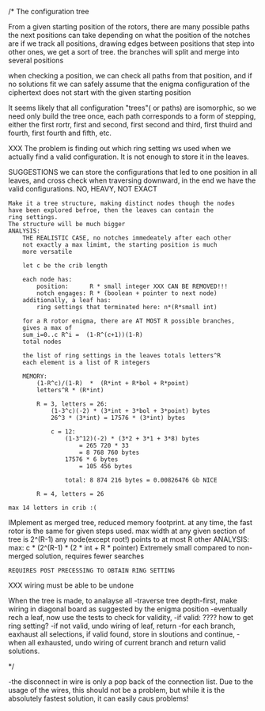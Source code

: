 /*
The configuration tree

From a given starting position of the rotors, there are many possible paths the next positions can take depending on what the position of the notches are
if we track all positions, drawing edges between positions that step into other ones, 
we get a sort of tree.
the branches will split and merge into several positions

when checking a position, we can check all paths from that position, and if no solutions fit we can safely assume
that the enigma configuration of the ciphertext does not start with the given starting position 

It seems likely that all configuration "trees"( or paths) are isomorphic, so we need only build the tree once,
each path corresponds to a form of stepping, either the first rortr, first and second, first second and third, first thuird and fourth,
first fourth and fifth, etc.

XXX
The problem is finding out which ring setting ws used when we actually find a valid configuration.
It is not enough to store it in the leaves.

SUGGESTIONS
    we can store the configurations that led to one position in all leaves, and cross check when traversing downward,
    in the end we have the valid configurations. 
        NO, HEAVY, NOT EXACT

    Make it a tree structure, making distinct nodes though the nodes
    have been explored befroe, then the leaves can contain the 
    ring settings.
    The structure will be much bigger
    ANALYSIS:
        THE REALISTIC CASE, no notches immedeately after each other
        not exactly a max limimt, the starting position is much
        more versatile

        let c be the crib length

        each node has:
            position:      R * small integer XXX CAN BE REMOVED!!!
            notch engages: R * (boolean + pointer to next node)
        additionally, a leaf has:
            ring settings that terminated here: n*(R*small int)
        
        for a R rotor enigma, there are AT MOST R possible branches,
        gives a max of  
        sum_i=0..c R^i =  (1-R^(c+1))(1-R) 
        total nodes

        the list of ring settings in the leaves totals letters^R
        each element is a list of R integers

        MEMORY:
            (1-R^c)/(1-R)  *  (R*int + R*bol + R*point)
            letters^R * (R*int)

            R = 3, letters = 26:
                (1-3^c)(-2) * (3*int + 3*bol + 3*point) bytes
                26^3 * (3*int) = 17576 * (3*int) bytes
                
                c = 12:
                    (1-3^12)(-2) * (3*2 + 3*1 + 3*8) bytes 
                        = 265 720 * 33 
                        = 8 768 760 bytes
                    17576 * 6 bytes 
                        = 105 456 bytes

                    total: 8 874 216 bytes = 0.00826476 Gb NICE
                
            R = 4, letters = 26
    
    max 14 letters in crib :(




IMplement as merged tree, 
    reduced memory footprint.
    at any time, the fast rotor is the same for given steps used.
    max width at any given section of tree is 2^(R-1)
    any node(except root!) points to at most R other
    ANALYSIS:
        max: 
        c * (2^(R-1) * (2 * int + R * pointer)
    Extremely small compared to non-merged solution, requires fewer searches




    REQUIRES POST PRECESSING TO OBTAIN RING SETTING





XXX wiring must be able to be undone


When the tree is made, to analayse all
    -traverse tree depth-first, make wiring in diagonal board as suggested by the enigma position 
    -eventually rech a leaf, now use the tests to check for validity, 
        -if valid:     ???? how to get ring setting?
        -if not valid, undo wiring of leaf, return
    -for each branch, eaxhaust all selections, if valid found, store in sloutions and continue, 
    -when all exhausted, undo wiring of current branch and return valid solutions.






*/










-the disconnect in wire is only a pop back of the connection list. Due to the usage of the wires, this should not be a problem, 
but while it is the absolutely fastest solution, it can easily caus problems!